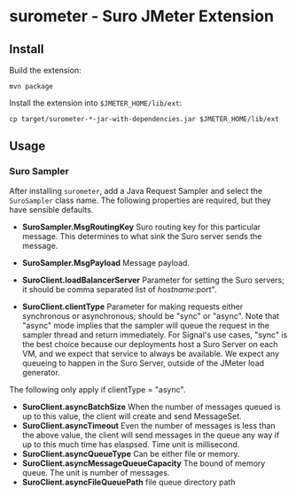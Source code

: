# surometer - Suro JMeter Extension

## Install

Build the extension:

    mvn package

Install the extension into `$JMETER_HOME/lib/ext`:

    cp target/surometer-*-jar-with-dependencies.jar $JMETER_HOME/lib/ext

## Usage

### Suro Sampler

After installing `surometer`, add a Java Request Sampler and select the `SuroSampler`
class name. The following properties are required, but they have sensible defaults.

* **SuroSampler.MsgRoutingKey** Suro routing key for this particular message.  This determines to what sink the Suro server sends the message.
* **SuroSampler.MsgPayload** Message payload.

* **SuroClient.loadBalancerServer** Parameter for setting the Suro servers; it should be comma separated list of $hostname:$port".
* **SuroClient.clientType** Parameter for making requests either synchronous or asynchronous; should be "sync" or "async".  Note that "async" mode implies that the sampler will queue the request in the sampler thread and return immediately.  For Signal's use cases, "sync" is the best choice because our deployments host a Suro Server on each VM, and we expect that service to always be available.  We expect any queueing to happen in the Suro Server, outside of the JMeter load generator.

The following only apply if clientType = "async".

* **SuroClient.asyncBatchSize** When the number of messages queued is up to this value, the client will create and send MessageSet.
* **SuroClient.asyncTimeout** Even the number of messages is less than the above value, the client will send messages in the queue any way if up to this much time has elaspsed. Time unit is millisecond.
* **SuroClient.asyncQueueType** Can be either file or memory.
* **SuroClient.asyncMessageQueueCapacity** The bound of memory queue. The unit is number of messages.
* **SuroClient.asyncFileQueuePath** file queue directory path